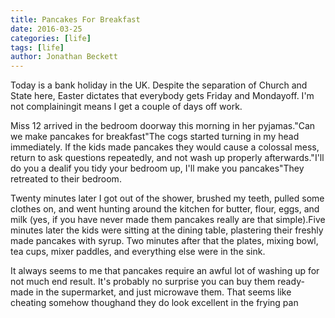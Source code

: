 ```yaml
---
title: Pancakes For Breakfast
date: 2016-03-25
categories: [life]
tags: [life]
author: Jonathan Beckett
---
```


Today is a bank holiday in the UK. Despite the separation of Church and State here, Easter dictates that everybody gets Friday and Mondayoff. I'm not complainingit means I get a couple of days off work.

Miss 12 arrived in the bedroom doorway this morning in her pyjamas."Can we make pancakes for breakfast"The cogs started turning in my head immediately. If the kids made pancakes they would cause a colossal mess, return to ask questions repeatedly, and not wash up properly afterwards."I'll do you a dealif you tidy your bedroom up, I'll make you pancakes"They retreated to their bedroom.

Twenty minutes later I got out of the shower, brushed my teeth, pulled some clothes on, and went hunting around the kitchen for butter, flour, eggs, and milk (yes, if you have never made them pancakes really are that simple).Five minutes later the kids were sitting at the dining table, plastering their freshly made pancakes with syrup. Two minutes after that the plates, mixing bowl, tea cups, mixer paddles, and everything else were in the sink.

It always seems to me that pancakes require an awful lot of washing up for not much end result. It's probably no surprise you can buy them ready-made in the supermarket, and just microwave them. That seems like cheating somehow thoughand they do look excellent in the frying pan